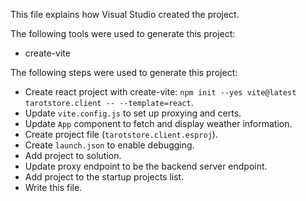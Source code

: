 This file explains how Visual Studio created the project.

The following tools were used to generate this project:
- create-vite

The following steps were used to generate this project:
- Create react project with create-vite: `npm init --yes vite@latest tarotstore.client -- --template=react`.
- Update `vite.config.js` to set up proxying and certs.
- Update `App` component to fetch and display weather information.
- Create project file (`tarotstore.client.esproj`).
- Create `launch.json` to enable debugging.
- Add project to solution.
- Update proxy endpoint to be the backend server endpoint.
- Add project to the startup projects list.
- Write this file.
